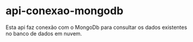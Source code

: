 # api-conexao-mongodb

Esta api faz conexão com o MongoDb para consultar os dados existentes no banco de dados em nuvem.
